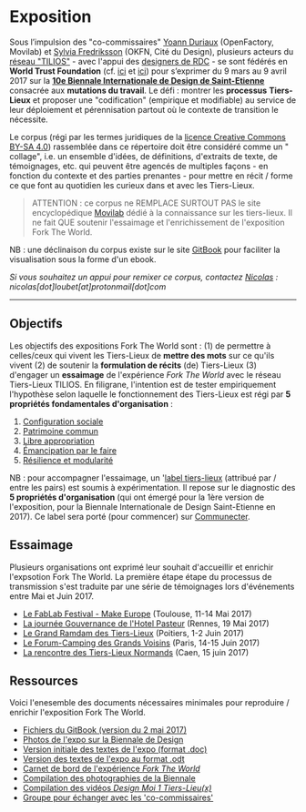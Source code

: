# Exposition

Sous l’impulsion des "co-commissaires" [Yoann Duriaux](http://www.yoann-duriaux.fr/) (OpenFactory, Movilab) et [Sylvia Fredriksson](https://www.sylviafredriksson.net/) (OKFN, Cité du Design), plusieurs acteurs du [réseau "TILIOS"](https://www.facebook.com/groups/tilios/) - avec l'appui des [designers de RDC](https://vimeo.com/200720088) - se sont fédérés en **World Trust Foundation** (cf. [ici](https://fr.pinterest.com/tinytilios/participants) et [ici](https://www.flickr.com/photos/sylviafredriksson/albums/72157678188984663)) pour s’exprimer du 9 mars au 9 avril 2017 sur la [**10e Biennale Internationale de Design de Saint-Etienne**](http://www.biennale-design.com/saint-etienne/2017/fr/home/) consacrée aux **mutations du travail**. Le défi : montrer les **processus** **Tiers-Lieux** et proposer une "codification" (empirique et modifiable) au service de leur déploiement et pérennisation partout où le contexte de transition le nécessite.

Le corpus (régi par les termes juridiques de la [licence Creative Commons BY-SA 4.0](https://creativecommons.org/licenses/by-sa/4.0/)) rassemblée dans ce répertoire doit être considéré comme un " collage", i.e.  un ensemble d'idées,  de définitions, d'extraits de texte, de témoignages, etc. qui peuvent être agencés de multiples façons - en fonction du contexte et des parties prenantes - pour mettre en récit / forme ce que font au quotidien les curieux dans et avec les Tiers-Lieux. 

> ATTENTION : ce corpus ne REMPLACE SURTOUT PAS le site encyclopédique [Movilab](http://movilab.org/index.php?title=Accueil) dédié à la connaissance sur les tiers-lieux. Il ne fait QUE soutenir l'essaimage et l'enrichissement de l'exposition Fork The World.

NB : une déclinaison du corpus existe sur le site [GitBook](https://nicolasloubet.gitbooks.io/fork-the-world) pour faciliter la visualisation sous la forme d'un ebook. 

_Si vous souhaitez un appui pour remixer ce corpus, contactez _[_Nicolas_](https://github.com/nicolasloubet)_ : nicolas\[dot\]loubet\[at\]protonmail\[dot\]com_

---

## Objectifs

Les objectifs des expositions Fork The World sont : (1) de permettre à celles/ceux qui vivent les Tiers-Lieux de **mettre des mots** sur ce qu'ils vivent (2) de soutenir la **formulation de récits** (de) Tiers-Lieux (3) d'engager un **essaimage** de l'expérience _Fork The World_ avec le réseau Tiers-Lieux TILIOS. En filigrane, l'intention est de tester empiriquement l'hypothèse selon laquelle le fonctionnement des Tiers-Lieux est régi par **5 propriétés fondamentales d'organisation** :

1. [Configuration sociale](https://github.com/WorldTrustFoundation/Exposition/blob/master/chapter4/configuration-sociale.mdl)
2. [Patrimoine commun](https://github.com/WorldTrustFoundation/Exposition/blob/master/chapter4/patrimoine-commun.md)
3. [Libre appropriation](https://github.com/WorldTrustFoundation/Exposition/blob/master/chapter4/libre-appropriation.md)
4. [Émancipation par le faire](https://github.com/WorldTrustFoundation/Exposition/blob/master/chapter4/emancipation-par-le-faire.md)
5. [Résilience et modularité](https://github.com/WorldTrustFoundation/Exposition/blob/master/chapter4/resilience-et-modularite.md)

NB : pour accompagner l'essaimage, un '[label tiers-lieux](https://github.com/nicolasloubet/auto-label-tiers-lieux) \(attribué par / entre les pairs) est soumis à expérimentation. Il repose sur le diagnostic des **5 propriétés d'organisation** (qui ont émergé pour la 1ère version de l'exposition, pour la Biennale Internationale de Design Saint-Etienne en 2017). Ce label sera porté (pour commencer) sur [Communecter](https://www.communecter.org).

## Essaimage

Plusieurs organisations ont exprimé leur souhait d'accueillir et enrichir l'expsotion Fork The World. La première étape étape du processus de transmission s'est traduite par une série de témoignages lors d'événements entre Mai et Juin 2017. 

* [Le FabLab Festival - Make Europe](https://www.gitbook.com/book/nicolasloubet/fork-the-world/edit#) (Toulouse, 11-14 Mai 2017)
* [La journée Gouvernance de l'Hotel Pasteur](https://bimestriel.framapad.org/p/GouvernancePasteur) (Rennes, 19 Mai 2017)
* [Le Grand Ramdam des Tiers-Lieux](http://grandramdam.net) (Poitiers, 1-2 Juin 2017)
* [Le Forum-Camping des Grands Voisins](https://drive.google.com/file/d/0BwTBzng3rgljX1ZLR1dYNWJROW8/view) (Paris, 14-15 Juin 2017)
* [La rencontre des Tiers-Lieux Normands](https://drive.google.com/file/d/0B5vI-7TvbGF8dlNnblh4SDFaeGc/view?usp=sharing) (Caen, 15 juin 2017) 

## Ressources

Voici l'enesemble des documents nécessaires minimales pour reproduire / enrichir l'exposition Fork The World.

* [Fichiers du GitBook \(version du 2 mai 2017\)](https://frama.link/BiennaleDesign17-ForkTheWorld-GitBook)
* [Photos de l'expo sur la Biennale de Design](https://frama.link/BiennaleDesign17-ForkTheWorld-Exposition)
* [Version initiale des textes de l'expo \(format .doc\)](https://frama.link/BiennaleDesign17-ForkTheWorld-Expo)
* [Version des textes de l'expo au format .odt](https://frama.link/BiennaleDesign17-ForkTheWorld-Textes)
* [Carnet de bord de l'expérience _Fork The World_](https://github.com/WorldTrustFoundation/Coordination/blob/master/Biennale-Design-2017/forktheworld_coordination_biennale-2017.md)
* [Compilation des photographies de la Biennale](https://www.sharypic.com/yii1053jns2jfnd6/all)
* [Compilation des vidéos _Design Moi 1 Tiers-Lieu\(x\)_](https://www.youtube.com/channel/UCjGNiNS1hk23M0vAQCE_fIg/videos)
* [Groupe pour échanger avec les 'co-commissaires'](https://telegram.me/forktheworld)
